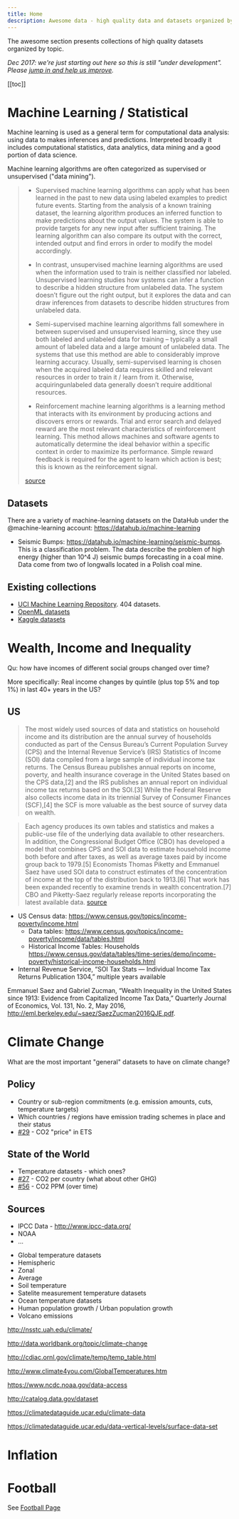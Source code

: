 ```yaml
---
title: Home
description: Awesome data - high quality data and datasets organized by topic
---
```


The awesome section presents collections of high quality datasets organized by topic.

*Dec 2017: we're just starting out here so this is still "under development". Please [jump in and help us improve][jump-in].*

[jump-in]: https://github.com/datahubio/awesome-data/edit/master/README.md

[[toc]]

# Machine Learning / Statistical 

Machine learning is used as a general term for computational data analysis: using data to makes inferences and predictions. Interpreted broadly it includes computational statistics, data analytics, data mining and a good portion of data science.

Machine learning algorithms are often categorized as supervised or unsupervised ("data mining").

> * Supervised machine learning algorithms can apply what has been learned in the past to new data using labeled examples to predict future events. Starting from the analysis of a known training dataset, the learning algorithm produces an inferred function to make predictions about the output values. The system is able to provide targets for any new input after sufficient training. The learning algorithm can also compare its output with the correct, intended output and find errors in order to modify the model accordingly.
>
> * In contrast, unsupervised machine learning algorithms are used when the information used to train is neither classified nor labeled. Unsupervised learning studies how systems can infer a function to describe a hidden structure from unlabeled data. The system doesn’t figure out the right output, but it explores the data and can draw inferences from datasets to describe hidden structures from unlabeled data.
>
> * Semi-supervised machine learning algorithms fall somewhere in between supervised and unsupervised learning, since they use both labeled and unlabeled data for training – typically a small amount of labeled data and a large amount of unlabeled data. The systems that use this method are able to considerably improve learning accuracy. Usually, semi-supervised learning is chosen when the acquired labeled data requires skilled and relevant resources in order to train it / learn from it. Otherwise, acquiringunlabeled data generally doesn’t require additional resources.
>
> * Reinforcement machine learning algorithms is a learning method that interacts with its environment by producing actions and discovers errors or rewards. Trial and error search and delayed reward are the most relevant characteristics of reinforcement learning. This method allows machines and software agents to automatically determine the ideal behavior within a specific context in order to maximize its performance. Simple reward feedback is required for the agent to learn which action is best; this is known as the reinforcement signal.
>
> [source](http://www.expertsystem.com/machine-learning-definition/)

## Datasets

There are a variety of machine-learning datasets on the DataHub under the @machine-learning account: https://datahub.io/machine-learning

* Seismic Bumps: https://datahub.io/machine-learning/seismic-bumps. This is a classification problem. The data describe the problem of high energy (higher than 10^4 J) seismic bumps forecasting in a coal mine. Data come from two of longwalls located in a Polish coal mine.


## Existing collections

* [UCI Machine Learning Repository](https://archive.ics.uci.edu/ml/datasets.html). 404 datasets.
* [OpenML datasets](https://www.openml.org/search?q=tags.tag%3AOpenML100&type=data&table=1&size=100)
* [Kaggle datasets](https://www.kaggle.com/datasets)

# Wealth, Income and Inequality

Qu: how have incomes of different social groups changed over time?

More specifically: Real income changes by quintile (plus top 5% and top 1%) in last 40+ years in the US?

## US

> The most widely used sources of data and statistics on household income and its distribution are the annual survey of households conducted as part of the Census Bureau’s Current Population Survey (CPS) and the Internal Revenue Service’s (IRS) Statistics of Income (SOI) data compiled from a large sample of individual income tax returns.  The Census Bureau publishes annual reports on income, poverty, and health insurance coverage in the United States based on the CPS data,[2] and the IRS publishes an annual report on individual income tax returns based on the SOI.[3]  While the Federal Reserve also collects income data in its triennial Survey of Consumer Finances (SCF),[4] the SCF is more valuable as the best source of survey data on wealth.

> Each agency produces its own tables and statistics and makes a public-use file of the underlying data available to other researchers.  In addition, the Congressional Budget Office (CBO) has developed a model that combines CPS and SOI data to estimate household income both before and after taxes, as well as average taxes paid by income group back to 1979.[5]  Economists Thomas Piketty and Emmanuel Saez have used SOI data to construct estimates of the concentration of income at the top of the distribution back to 1913.[6]  That work has been expanded recently to examine trends in wealth concentration.[7]  CBO and Piketty-Saez regularly release reports incorporating the latest available data. [source](https://www.cbpp.org/research/poverty-and-inequality/a-guide-to-statistics-on-historical-trends-in-income-inequality)

* US Census data: https://www.census.gov/topics/income-poverty/income.html
  * Data tables: https://www.census.gov/topics/income-poverty/income/data/tables.html
  * Historical Income Tables: Households https://www.census.gov/data/tables/time-series/demo/income-poverty/historical-income-households.html
* Internal Revenue Service, “SOI Tax Stats — Individual Income Tax Returns Publication 1304,” multiple years available

Emmanuel Saez and Gabriel Zucman, “Wealth Inequality in the United States since 1913: Evidence from Capitalized Income Tax Data,” Quarterly Journal of Economics, Vol. 131, No. 2, May 2016, http://eml.berkeley.edu/~saez/SaezZucman2016QJE.pdf.


# Climate Change

What are the most important "general" datasets to have on climate change?

## Policy

* Country or sub-region commitments (e.g. emission amounts, cuts, temperature targets)
* Which countries / regions have emission trading schemes in place and their status
* [#29](https://github.com/datasets/registry/issues/29) - CO2 "price" in ETS

## State of the World

* Temperature datasets - which ones?
* [#27](https://github.com/datasets/registry/issues/27) - CO2 per country (what about other GHG)
* [#56](https://github.com/datasets/registry/issues/56) - CO2 PPM (over time)

## Sources

* IPCC Data - http://www.ipcc-data.org/
* NOAA
* ...

- Global temperature datasets
- Hemispheric 
- Zonal 
- Average
- Soil temperature
- Satelite measurement temperature datasets 
- Ocean temperature datasets 
- Human population growth / Urban population growth 
- Volcano emissions 

http://nsstc.uah.edu/climate/

http://data.worldbank.org/topic/climate-change

http://cdiac.ornl.gov/climate/temp/temp_table.html

http://www.climate4you.com/GlobalTemperatures.htm

https://www.ncdc.noaa.gov/data-access

http://catalog.data.gov/dataset

https://climatedataguide.ucar.edu/climate-data

https://climatedataguide.ucar.edu/data-vertical-levels/surface-data-set


# Inflation


# Football

See [Football Page][football]

[football]: /awesome/football


